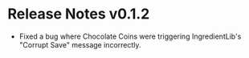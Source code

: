 # Release Notes v0.1.2

- Fixed a bug where Chocolate Coins were triggering IngredientLib's "Corrupt Save" message incorrectly.